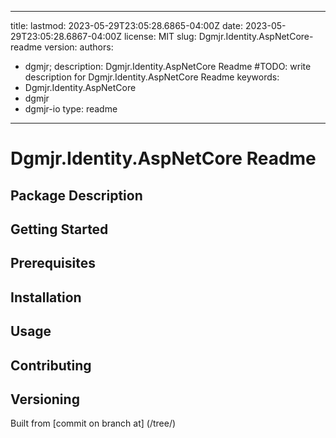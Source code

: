 ---

title:
lastmod: 2023-05-29T23:05:28.6865-04:00Z
date: 2023-05-29T23:05:28.6867-04:00Z
license: MIT
slug: Dgmjr.Identity.AspNetCore-readme
version:
authors:
- dgmjr;
description: Dgmjr.Identity.AspNetCore Readme #TODO: write description for Dgmjr.Identity.AspNetCore Readme
keywords:
- Dgmjr.Identity.AspNetCore
- dgmjr
- dgmjr-io
type: readme
------------

# Dgmjr.Identity.AspNetCore Readme

<!-- TODO: Write the contents of the Dgmjr.Identity.AspNetCore Readme file -->

## Package Description

## Getting Started

## Prerequisites

## Installation

## Usage

## Contributing

## Versioning

Built from [commit  on branch  at]
(/tree/)
